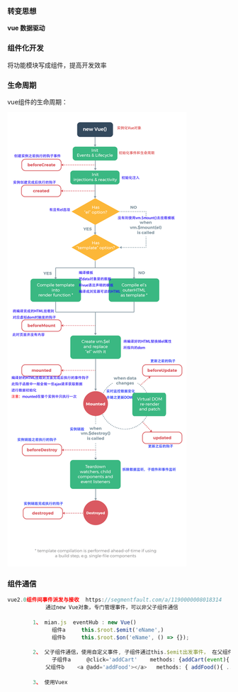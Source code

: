 ### 转变思想

**vue   数据驱动**

### 组件化开发

将功能模块写成组件，提高开发效率



### 生命周期

vue组件的生命周期：

![](/assets/vue生命周期.jpg)



### 组件通信

```js
vue2.0组件间事件派发与接收  https://segmentfault.com/a/1190000008018314
            通过new Vue对象，专门管理事件，可以非父子组件通信
            
        1、 mian.js  eventHub : new Vue()
              组件a     this.$root.$emit('eName',)
              组件b     this.$root.$on('eName', () => {});

        2、 父子组件通信，使用自定义事件, 子组件通过this.$emit出发事件， 在父组件的子组件元素中，通过@自定义事件名  接受事件
              子组件a     @click='addCart'    methods: {addCart(event){ this.$emit('add', event.target) } }
            父组件b    <a @add='addFood'></a>   methods: { addFood(){ ... } }

        3、 使用Vuex
```



